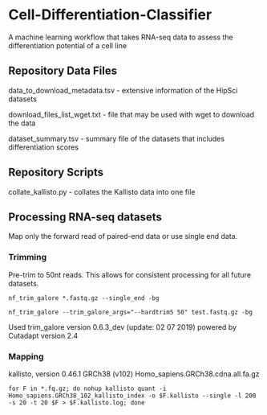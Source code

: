 # Cell-Differentiation-Classifier
A machine learning workflow that takes RNA-seq data to assess the differentiation potential of a cell line

## Repository Data Files
data_to_download_metadata.tsv - extensive information of the HipSci datasets

download_files_list_wget.txt - file that may be used with wget to download the data

dataset_summary.tsv - summary file of the datasets that includes differentiation scores

## Repository Scripts
collate_kallisto.py - collates the Kallisto data into one file


## Processing RNA-seq datasets
Map only the forward read of paired-end data or use single end data.  

### Trimming
Pre-trim to 50nt reads. This allows for consistent processing for all future datasets.

    nf_trim_galore *.fastq.gz --single_end -bg

    nf_trim_galore --trim_galore_args="--hardtrim5 50" test.fastq.gz -bg

Used trim_galore version 0.6.3_dev (update: 02 07 2019) powered by Cutadapt version 2.4

### Mapping
kallisto, version 0.46.1
GRCh38 (v102)
Homo_sapiens.GRCh38.cdna.all.fa.gz

    for F in *.fq.gz; do nohup kallisto quant -i Homo_sapiens.GRCh38_102_kallisto_index -o $F.kallisto --single -l 200 -s 20 -t 20 $F > $F.kallisto.log; done
